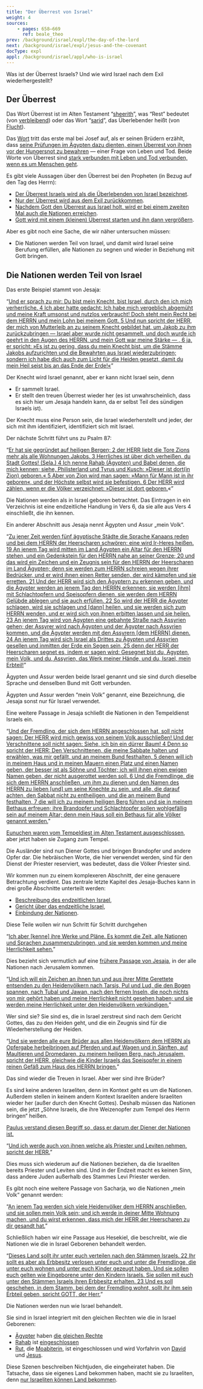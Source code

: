 ```yaml
---
title: "Der Überrest von Israel"
weight: 4
sources:
    - pages: 658–669
      ref: beale_theo
prev: /background/israel/expl/the-day-of-the-lord
next: /background/israel/expl/jesus-and-the-covenant
docType: expl
appl: /background/israel/appl/who-is-israel
---
```


Was ist der Überrest Israels? Und wie wird Israel nach dem Exil wiederhergestellt?

## Der Überrest

<a name="eeb2"></a>
Das Wort Überrest ist im Alten Testament “[sheerith](https://biblehub.com/hebrew/7611.htm)”, was “Rest” bedeutet (von [verbleibend](https://biblehub.com/hebrew/7604.htm)) oder das Wort “[sarid](https://biblehub.com/hebrew/8300.htm)”, das Überlebender heißt (von [Flucht](https://biblehub.com/hebrew/8277.htm)).

Das [Wort](https://biblehub.com/hebrew/8300.htm) tritt das erste mal bei Josef auf, als er seinen Brüdern erzählt, dass [seine Prüfungen im Ägypten dazu dienten, einwn Überrest von ihnen vor der Hungersnot zu bewahren](https://www.bibleserver.com/SLT/1.Mose45%2C7) — einer Frage von Leben und Tod. Beide Worte von Überrest sind [stark verbunden mit Leben und Tod verbunden, wenn es um Menschen geht](https://www.bibleserver.com/search/SLT/%C3%9Cberrest).

Es gibt viele Aussagen über den Überrest bei den Propheten (in Bezug auf den Tag des Herrn):

- [Der Überrest Israels wird als die Überlebenden von Israel bezeichnet](https://www.bibleserver.com/SLT/Jesaja10%2C20).
- [Nur der Überrest wird aus dem Exil zurückkommen](https://www.bibleserver.com/SLT/Jesaja10%2C21).
- [Nachdem Gott den Überrest aus Israel holt, wird er bei einem zweiten Mal auch die Nationen erreichen](https://www.bibleserver.com/SLT/Jesaja11%2C11).
- [Gott wird mit einem (kleinen) Überrest starten und ihn dann vergrößern](https://www.bibleserver.com/SLT/Jeremia23%2C3).

Aber es gibt noch eine Sache, die wir näher untersuchen müssen:

- Die Nationen werden Teil von Israel, und damit wird Israel seine Berufung erfüllen, alle Nationen zu segnen und wieder in Beziehung mit Gott bringen.

## Die Nationen werden Teil von Israel

<a name="1c50"></a>
Das erste Beispiel stammt von Jesaja:

“[Und er sprach zu mir: Du bist mein Knecht, bist Israel, durch den ich mich verherrliche. 4 Ich aber hatte gedacht: Ich habe mich vergeblich abgemüht und meine Kraft umsonst und nutzlos verbraucht! Doch steht mein Recht bei dem HERRN und mein Lohn bei meinem Gott. 5 Und nun spricht der HERR, der mich von Mutterleib an zu seinem Knecht gebildet hat, um Jakob zu ihm zurückzubringen — Israel aber wurde nicht gesammelt, und doch wurde ich geehrt in den Augen des HERRN, und mein Gott war meine Stärke — , 6 ja, er spricht: »Es ist zu gering, dass du mein Knecht bist, um die Stämme Jakobs aufzurichten und die Bewahrten aus Israel wiederzubringen; sondern ich habe dich auch zum Licht für die Heiden gesetzt, damit du mein Heil seist bis an das Ende der Erde!«](https://www.bibleserver.com/SLT/Jesaja49%2C3-6)”

Der Knecht wird Israel genannt, aber er kann nicht Israel sein, denn

- Er sammelt Israel.
- Er stellt den treuen Überrest wieder her (es ist unwahrscheinlich, dass es sich hier um Jesaja handeln kann, da er selbst Teil des sündigen Israels ist).

Der Knecht muss eine Person sein, die Israel wiederherstellt und jeder, der sich mit ihm identifiziert, identifiziert sich mit Israel.

Der nächste Schritt führt uns zu Psalm 87:

“[Er hat sie gegründet auf heiligen Bergen; 2 der HERR liebt die Tore Zions mehr als alle Wohnungen Jakobs. 3 Herrliches ist über dich verheißen, du Stadt Gottes! (Sela.) 4 Ich nenne Rahab (Ägypten) und Babel denen, die mich kennen; siehe, Philisterland und Tyrus und Kusch: »Dieser ist dort(in Zion) geboren.« 5 Aber von Zion wird man sagen: »Mann für Mann ist in ihr geboren«, und der Höchste selbst wird sie befestigen. 6 Der HERR wird zählen, wenn er die Völker verzeichnet: »Dieser ist dort geboren.](https://www.bibleserver.com/SLT/Psalm87%2C1-6)«”

Die Nationen werden als in Israel geboren betrachtet. Das Eintragen in ein Verzeichnis ist eine endzeitliche Handlung in Vers 6, da sie alle aus Vers 4 einschließt, die ihn kennen.

Ein anderer Abschnitt aus Jesaja nennt Ägypten und Assur „mein Volk“.

“[Zu jener Zeit werden fünf ägyptische Städte die Sprache Kanaans reden und bei dem HERRN der Heerscharen schwören; eine wird Ir-Heres heißen. 19 An jenem Tag wird mitten im Land Ägypten ein Altar für den HERRN stehen, und ein Gedenkstein für den HERRN nahe an seiner Grenze; 20 und das wird ein Zeichen und ein Zeugnis sein für den HERRN der Heerscharen im Land Ägypten; denn sie werden zum HERRN schreien wegen ihrer Bedrücker, und er wird ihnen einen Retter senden, der wird kämpfen und sie erretten. 21 Und der HERR wird sich den Ägyptern zu erkennen geben, und die Ägypter werden an jenem Tag den HERRN erkennen; sie werden [ihm] mit Schlachtopfern und Speisopfern dienen, sie werden dem HERRN Gelübde ablegen und sie auch erfüllen. 22 So wird der HERR die Ägypter schlagen, wird sie schlagen und [dann] heilen, und sie werden sich zum HERRN wenden, und er wird sich von ihnen erbitten lassen und sie heilen. 23 An jenem Tag wird von Ägypten eine gebahnte Straße nach Assyrien gehen; der Assyrer wird nach Ägypten und der Ägypter nach Assyrien kommen, und die Ägypter werden mit den Assyrern [dem HERRN] dienen. 24 An jenem Tag wird sich Israel als Drittes zu Ägypten und Assyrien gesellen und inmitten der Erde ein Segen sein, 25 denn der HERR der Heerscharen segnet es, indem er sagen wird: Gesegnet bist du, Ägypten, mein Volk, und du, Assyrien, das Werk meiner Hände, und du, Israel, mein Erbteil!](https://www.bibleserver.com/SLT/Jesaja19%2C18-25)”

Ägypten und Assur werden beide Israel genannt und sie sind durch dieselbe Sprache und denselben Bund mit Gott verbunden.

Ägypten und Assur werden “mein Volk” genannt, eine Bezeichnung, die Jesaja sonst nur für Israel verwendet.

Eine weitere Passage in Jesaja schließt die Nationen in den Tempeldienst Israels ein.

“[Und der Fremdling, der sich dem HERRN angeschlossen hat, soll nicht sagen: Der HERR wird mich gewiss von seinem Volk ausschließen! Und der Verschnittene soll nicht sagen: Siehe, ich bin ein dürrer Baum! 4 Denn so spricht der HERR: Den Verschnittenen, die meine Sabbate halten und erwählen, was mir gefällt, und an meinem Bund festhalten, 5 denen will ich in meinem Haus und in meinen Mauern einen Platz und einen Namen geben, der besser ist als Söhne und Töchter; ich will ihnen einen ewigen Namen geben, der nicht ausgerottet werden soll. 6 Und die Fremdlinge, die sich dem HERRN anschließen, um ihm zu dienen und den Namen des HERRN zu lieben [und] um seine Knechte zu sein, und alle, die darauf achten, den Sabbat nicht zu entheiligen, und die an meinem Bund festhalten, 7 die will ich zu meinem heiligen Berg führen und sie in meinem Bethaus erfreuen; ihre Brandopfer und Schlachtopfer sollen wohlgefällig sein auf meinem Altar; denn mein Haus soll ein Bethaus für alle Völker genannt werden.](https://www.bibleserver.com/SLT/Jesaja56%2C3-7)”

[Eunuchen waren vom Tempeldiest im Alten Testament ausgeschlossen](https://www.bibleserver.com/SLT/5.Mose23%2C1), aber jetzt haben sie Zugang zum Tempel.

Die Ausländer sind nun Diener Gottes und bringen Brandopfer und andere Opfer dar. Die hebräischen Worte, die hier verwendet werden, sind für den Dienst der Priester reserviert, was bedeutet, dass die Völker Priester sind.

Wir kommen nun zu einem komplexeren Abschnitt, der eine genauere Betrachtung verdient. Das zentrale letzte Kapitel des Jesaja-Buches kann in drei große Abschnitte unterteilt werden:

- [Beschreibung des endzeitlichen Israel](https://www.bibleserver.com/SLT/Jesaja66%2C7-14),
- [Gericht über das endzeitliche Israel](https://www.bibleserver.com/SLT/Jesaja66%2C15-18),
- [Einbindung der Nationen](https://www.bibleserver.com/SLT/Jesaja66%2C18-21).

Diese Teile wollen wir nun Schritt für Schritt durchgehen

“[Ich aber [kenne] ihre Werke und Pläne. Es kommt die Zeit, alle Nationen und Sprachen zusammenzubringen, und sie werden kommen und meine Herrlichkeit sehen.](https://www.bibleserver.com/SLT/Jesaja66%2C18)”

Dies bezieht sich vermutlich auf eine [frühere Passage von Jesaja](https://www.bibleserver.com/SLT/Jesaja2%2C2-4), in der alle Nationen nach Jerusalem kommen.

“[Und ich will ein Zeichen an ihnen tun und aus ihrer Mitte Gerettete entsenden zu den Heidenvölkern nach Tarsis, Pul und Lud, die den Bogen spannen, nach Tubal und Jawan, nach den fernen Inseln, die noch nichts von mir gehört haben und meine Herrlichkeit nicht gesehen haben; und sie werden meine Herrlichkeit unter den Heidenvölkern verkündigen.](https://www.bibleserver.com/SLT/Jesaja66%2C19)”

Wer sind sie? Sie sind es, die in Israel zerstreut sind nach dem Gericht Gottes, das zu den Heiden geht, und die ein Zeugnis sind für die Wiederherstellung der Heiden.

“[Und sie werden alle eure Brüder aus allen Heidenvölkern dem HERRN als Opfergabe herbeibringen auf Pferden und auf Wagen und in Sänften, auf Maultieren und Dromedaren, zu meinem heiligen Berg, nach Jerusalem, spricht der HERR, gleichwie die Kinder Israels das Speisopfer in einem reinen Gefäß zum Haus des HERRN bringen.](https://www.bibleserver.com/SLT/Jesaja66%2C20)”

Das sind wieder die Treuen in Israel. Aber wer sind ihre Brüder?

Es sind keine anderen Israeliten, denn im Kontext geht es um die Nationen. Außerdem stellen in keinem andern Kontext Israeliten andere Israeliten wieder her (außer durch den Knecht Gottes). Deshalb müssen das Nationen sein, die jetzt „Söhne Israels, die ihre Weizenopfer zum Tempel des Herrn bringen“ heißen.

[Paulus verstand diesen Begriff so, dass er darum der Diener der Nationen ist.](https://www.bibleserver.com/SLT/R%C3%B6mer15%2C16)

“[Und ich werde auch von ihnen welche als Priester und Leviten nehmen, spricht der HERR.](https://www.bibleserver.com/SLT/Jesaja66%2C21)”

Dies muss sich wiederum auf die Nationen beziehen, da die Israeliten bereits Priester und Leviten sind. Und in der Endzeit macht es keinen Sinn, dass andere Juden außerhalb des Stammes Levi Priester werden.

Es gibt noch eine weitere Passage von Sacharja, wo die Nationen „mein Volk“ genannt werden:

“[An jenem Tag werden sich viele Heidenvölker dem HERRN anschließen, und sie sollen mein Volk sein; und ich werde in deiner Mitte Wohnung machen, und du wirst erkennen, dass mich der HERR der Heerscharen zu dir gesandt hat.](https://www.bibleserver.com/SLT/Sacharja2%2C15)”

Schließlich haben wir eine Passage aus Hesekiel, die beschreibt, wie die Nationen wie die in Israel Geborenen behandelt werden.

“[Dieses Land sollt ihr unter euch verteilen nach den Stämmen Israels. 22 Ihr sollt es aber als Erbbesitz verlosen unter euch und unter die Fremdlinge, die unter euch wohnen und unter euch Kinder gezeugt haben. Und sie sollen euch gelten wie Eingeborene unter den Kindern Israels. Sie sollen mit euch unter den Stämmen Israels ihren Erbbesitz erhalten. 23 Und es soll geschehen, in dem Stamm, bei dem der Fremdling wohnt, sollt ihr ihm sein Erbteil geben, spricht GOTT, der Herr.](https://www.bibleserver.com/SLT/Hesekiel47%2C21-23)”

Die Nationen werden nun wie Israel behandelt.

Sie sind in Israel integriert mit den gleichen Rechten wie die in Israel Geborenen:

- [Ägypter](https://www.bibleserver.com/SLT/2.Mose12%2C38) haben [die gleichen Rechte](https://www.bibleserver.com/SLT/2.Mose12%2C48-51)
- [Rahab](https://www.bibleserver.com/SLT/Josua6%2C25) ist [eingeschlossen](https://www.bibleserver.com/SLT/Matth%C3%A4us1%2C5)
- [Rut](https://www.bibleserver.com/SLT/Rut1%2C16), die [Moabiterin](https://www.bibleserver.com/SLT/Rut1%2C1-4), ist eingeschlossen und wird Vorfahrin von [David](https://www.bibleserver.com/SLT/Rut4%2C10-16) und [Jesus](https://www.bibleserver.com/SLT/Matth%C3%A4us1%2C5).

Diese Szenen beschreiben Nichtjuden, die eingeheiratet haben. Die Tatsache, dass sie eigenes Land bekommen haben, macht sie zu Israeliten, denn [nur Israeliten können Land bekommen](https://www.bibleserver.com/SLT/3.Mose25%2C23).
